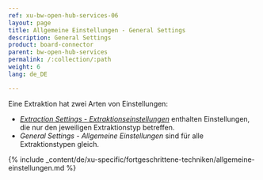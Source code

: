 ```yaml
---
ref: xu-bw-open-hub-services-06
layout: page
title: Allgemeine Einstellungen - General Settings
description: General Settings
product: board-connector
parent: bw-open-hub-services
permalink: /:collection/:path
weight: 6
lang: de_DE

---
```


Eine Extraktion hat zwei Arten von Einstellungen:
- [*Extraction Settings - Extraktionseinstellungen*](./open-hub-services-settings) enthalten Einstellungen, die nur den jeweiligen Extraktionstyp betreffen.
- *General Settings - Allgemeine Einstellungen* sind für alle Extraktionstypen gleich. 


{% include _content/de/xu-specific/fortgeschrittene-techniken/allgemeine-einstellungen.md  %}


